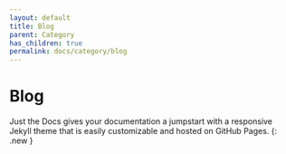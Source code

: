 ```yaml
---
layout: default
title: Blog
parent: Category
has_children: true
permalink: docs/category/blog
---
```


# Blog

Just the Docs gives your documentation a jumpstart with a responsive Jekyll theme that is easily customizable and hosted on GitHub Pages.
{: .new }